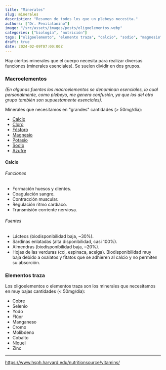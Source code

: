 ```yaml
---
title: "Minerales"
slug: minerales
description: "Resumen de todos los que un plebeyo necesita."
authors: ["Dr. Fenilalanino"]
image: "/src/assets/images/posts/oligoelementos.webp"
categories: ["biología", "nutrición"]
tags: ["oligoelemento", "elemento traza", "calcio", "sodio", "magnesio", "potasio", "cloro", "fósforo", "zinc", "hierro", "yodo", "flúor", "selenio", "cobre", "manganeso", "cromo", "molibdeno", "cobalto", "niquel"]
draft: true
date: 2024-02-09T07:00:00Z
---
```


Hay ciertos minerales que el cuerpo necesita para realizar diversas funciones (minerales esenciales). Se suelen dividir en dos grupos.

### Macroelementos

*(En algunas fuentes los macroelementos se denominan esenciales, lo cual personalmente, como plebeyo, me genera confusión, ya que los del otro grupo también son supuestamente esenciales).*

Minerales que necesitamos en "grandes" cantidades (> 50mg/día):

- [Calcio](/calcio)
- [Cloro](/cloro)
- [Fósforo](/fosforo)
- [Magnesio](/magnesio)
- [Potasio](/potasio)
- [Sodio](/sodio)
- [Azufre](/azufre)

#### Calcio
###### Funciones
- Formación huesos y dientes.
- Coagulación sangre.
- Contracción muscular.
- Regulación ritmo cardíaco.
- Transmisión corriente nerviosa.
###### Fuentes
- Lácteos (biodisponibilidad baja, ~30%).
- Sardinas enlatadas (alta disponibilidad, casi 100%).
- Almendras (biodisponibilidad baja, ~20%).
- Hojas de las verduras (col, espinaca, acelga). Biodisponibilidad muy baja debido a oxalatos y fitatos que se adhieren al calcio y no permiten su absorción.

### Elementos traza

Los oligoelementos o elementos traza son los minerales que necesitamos en muy bajas cantidades (< 50mg/día):

- Cobre
- Selenio
- Yodo
- Flúor
- Manganeso
- Cromo
- Molibdeno
- Cobalto
- Níquel
- Zinc


---

https://www.hsph.harvard.edu/nutritionsource/vitamins/